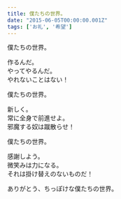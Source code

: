 ```yaml
---
title: 僕たちの世界。
date: "2015-06-05T00:00:00.001Z"
tags: ['お礼', '希望']
---
```


僕たちの世界。

作るんだ。  
やってやるんだ。  
やれないことはない！

僕たちの世界。

新しく。  
常に全身で前進せよ。  
邪魔する奴は蹴散らせ！

僕たちの世界。

感謝しよう。  
微笑みは力になる。  
それは掛け替えのないものだ！

ありがとう、ちっぽけな僕たちの世界。
